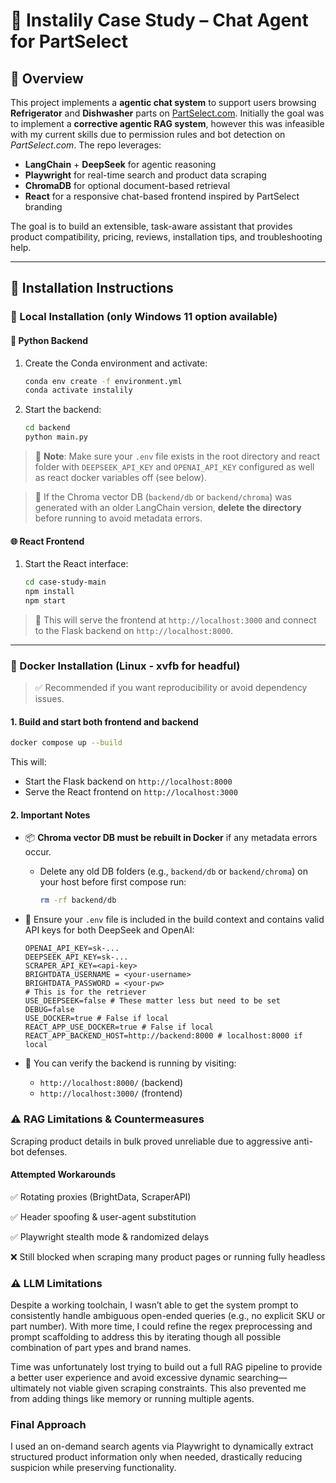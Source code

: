 # 🧊 Instalily Case Study – Chat Agent for PartSelect

## 🧠 Overview

This project implements a **agentic chat system** to support users browsing **Refrigerator** and **Dishwasher** parts on [PartSelect.com](https://www.partselect.com). Initially the goal was to implement a **corrective agentic RAG system**, however this was infeasible with my current skills due to permission rules and bot detection on *PartSelect.com*. The repo leverages:

- **LangChain** + **DeepSeek** for agentic reasoning
- **Playwright** for real-time search and product data scraping
- **ChromaDB** for optional document-based retrieval
- **React** for a responsive chat-based frontend inspired by PartSelect branding

The goal is to build an extensible, task-aware assistant that provides product compatibility, pricing, reviews, installation tips, and troubleshooting help.

---

## 🚀 Installation Instructions

### 🧪 Local Installation (only Windows 11 option available)

#### 🔧 Python Backend

1. Create the Conda environment and activate:
   ```bash
   conda env create -f environment.yml
   conda activate instalily
   ```

2. Start the backend:
   ```bash
   cd backend
   python main.py
   ```

> 📝 **Note**: Make sure your `.env` file exists in the root directory and react folder with `DEEPSEEK_API_KEY` and `OPENAI_API_KEY` configured as well as react docker variables off (see below).

> 🧠 If the Chroma vector DB (`backend/db` or `backend/chroma`) was generated with an older LangChain version, **delete the directory** before running to avoid metadata errors.

#### 🌐 React Frontend

1. Start the React interface:
   ```bash
   cd case-study-main
   npm install
   npm start
   ```

> 📝 This will serve the frontend at `http://localhost:3000` and connect to the Flask backend on `http://localhost:8000`.

---

### 🐳 Docker Installation (Linux - xvfb for headful)

> ✅ Recommended if you want reproducibility or avoid dependency issues.

#### 1. Build and start both frontend and backend

```bash
docker compose up --build
```

This will:

- Start the Flask backend on `http://localhost:8000`
- Serve the React frontend on `http://localhost:3000`

#### 2. Important Notes

- 📦 **Chroma vector DB must be rebuilt in Docker** if any metadata errors occur.
  - Delete any old DB folders (e.g., `backend/db` or `backend/chroma`) on your host before first compose run:
    ```bash
    rm -rf backend/db
    ```

- 🔐 Ensure your `.env` file is included in the build context and contains valid API keys for both DeepSeek and OpenAI:
    ```
    OPENAI_API_KEY=sk-...
    DEEPSEEK_API_KEY=sk-...
    SCRAPER_API_KEY=<api-key>
    BRIGHTDATA_USERNAME = <your-username>
    BRIGHTDATA_PASSWORD = <your-pw>
    # This is for the retriever
    USE_DEEPSEEK=false # These matter less but need to be set
    DEBUG=false
    USE_DOCKER=true # False if local
    REACT_APP_USE_DOCKER=true # False if local
    REACT_APP_BACKEND_HOST=http://backend:8000 # localhost:8000 if local
    ```

- 🧪 You can verify the backend is running by visiting:
    - `http://localhost:8000/` (backend)
    - `http://localhost:3000/` (frontend)

### ⚠️ RAG Limitations & Countermeasures
Scraping product details in bulk proved unreliable due to aggressive anti-bot defenses.

#### Attempted Workarounds
✅ Rotating proxies (BrightData, ScraperAPI)

✅ Header spoofing & user-agent substitution

✅ Playwright stealth mode & randomized delays

❌ Still blocked when scraping many product pages or running fully headless

### ⚠️ LLM Limitations
Despite a working toolchain, I wasn’t able to get the system prompt to consistently handle ambiguous open-ended queries (e.g., no explicit SKU or part number). With more time, I could refine the regex preprocessing and prompt scaffolding to address this by iterating though all possible combination of part ypes and brand names.

Time was unfortunately lost trying to build out a full RAG pipeline to provide a better user experience and avoid excessive dynamic searching—ultimately not viable given scraping constraints. This also prevented me from adding things like memory or running multiple agents.

### Final Approach
I used an on-demand search agents via Playwright to dynamically extract structured product information only when needed, drastically reducing suspicion while preserving functionality. 

